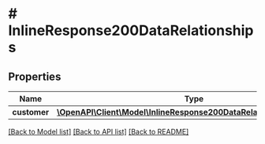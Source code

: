 # # InlineResponse200DataRelationships

## Properties

Name | Type | Description | Notes
------------ | ------------- | ------------- | -------------
**customer** | [**\OpenAPI\Client\Model\InlineResponse200DataRelationshipsCustomer**](InlineResponse200DataRelationshipsCustomer.md) |  | [optional]

[[Back to Model list]](../../README.md#models) [[Back to API list]](../../README.md#endpoints) [[Back to README]](../../README.md)
